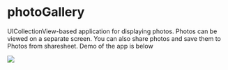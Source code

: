 # photoGallery
UICollectionView-based application for displaying photos. Photos can be viewed on a separate screen. You can also share photos and save them to Photos from sharesheet. Demo of the app is below  

![](https://github.com/IlyaPavl/photoGallery/blob/main/photoGallery.gif)
